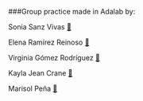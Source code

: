 ###Group practice made in Adalab by:

Sonia Sanz Vivas [🔗](https://github.com/Sonia-SV)

Elena Ramírez Reinoso [🔗](https://github.com/erreinoso)

Virginia Gómez Rodríguez [🔗](https://github.com/VirginiaGomezR)

Kayla Jean Crane [🔗](https://github.com/kaylacrane)

Marisol Peña [🔗](https://github.com/masopego)
